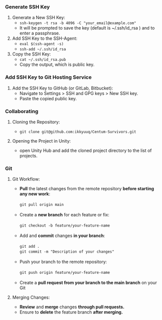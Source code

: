 ### Generate SSH Key

1. Generate a New SSH Key:
   - `ssh-keygen -t rsa -b 4096 -C "your_email@example.com"`
   - It will be prompted to save the key (default is  ~/.ssh/id_rsa ) and to enter a passphrase.
2. Add SSH Key to the SSH-Agent:
   - `eval $(ssh-agent -s)`
   - `ssh-add ~/.ssh/id_rsa`
3. Copy the SSH Key:
   - `cat ~/.ssh/id_rsa.pub`
   - Copy the output, which is public key.

### Add SSH Key to Git Hosting Service

1. Add the SSH Key to GitHub (or GitLab, Bitbucket):
   - Navigate to Settings > SSH and GPG keys > New SSH key.
   - Paste the copied public key.

### Collaborating

1. Cloning the Repository:
   - `git clone git@github.com:ikkyuuq/Centum-Survivors.git`
   
2. Opening the Project in Unity:
   - open Unity Hub and add the cloned project directory to the list of projects.
  
### Git

1. Git Workflow:
   - **Pull** the latest changes from the remote repository **before starting any new work**:<br/><br/>
     `git pull origin main`<br/><br/>
   - Create a **new branch** for each feature or fix:<br/><br/>
     `git checkout -b feature/your-feature-name`<br/><br/>
   - Add and **commit** changes **in your branch**:<br/><br/>
     `git add .`<br/>
     `git commit -m "Description of your changes"`<br/><br/>
   - Push your branch to the remote repository:<br/><br/>
     `git push origin feature/your-feature-name`<br/><br/>
   - Create a **pull request from your branch to the main branch** on your Git
     
2. Merging Changes:
   - **Review** and **merge** changes **through pull requests.**
   - Ensure to **delete** the feature branch **after merging.**
